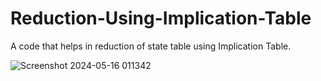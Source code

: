 # Reduction-Using-Implication-Table
A code that helps in reduction of state table using Implication Table.

![Screenshot 2024-05-16 011342](https://github.com/user-attachments/assets/d8bb1fb7-9711-4b88-a697-3a908de4dc3c)

